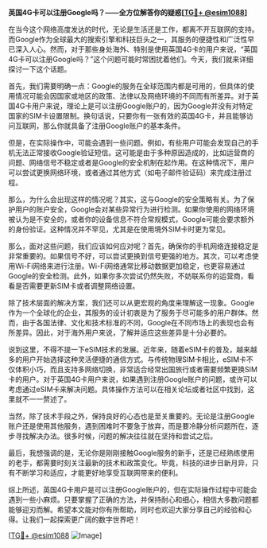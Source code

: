 **英国4G卡可以注册Google吗？——全方位解答你的疑惑[[TG💪+ @esim1088](https://t.me/s/esim1088)]**

在当今这个网络高度发达的时代，无论是生活还是工作，都离不开互联网的支持。而Google作为全球最大的搜索引擎和科技巨头之一，其服务的便捷性和广泛性早已深入人心。然而，对于那些身处海外、特别是使用英国4G卡的用户来说，“英国4G卡可以注册Google吗？”这个问题可能时常困扰着他们。今天，我们就来详细探讨一下这个话题。

首先，我们需要明确一点：Google的服务在全球范围内都是可用的，但具体的使用情况可能会因国家或地区的政策、法律以及网络环境的不同而有所差异。对于英国4G卡用户来说，理论上是可以注册Google账户的，因为Google并没有对特定国家的SIM卡设置限制。换句话说，只要你有一张有效的英国4G卡，并且能够访问互联网，那么你就具备了注册Google账户的基本条件。

但是，在实际操作中，可能会遇到一些问题。例如，有些用户可能会发现自己的手机无法正常接收Google验证短信。这可能是由于多种原因造成的，比如运营商的问题、网络信号不稳定或者是Google的安全机制在起作用。在这种情况下，用户可以尝试更换网络环境，或者通过其他方式（如电子邮件验证码）来完成注册过程。

那么，为什么会出现这样的情况呢？其实，这与Google的安全策略有关。为了保护用户的账户安全，Google会对某些异常行为进行检测。如果你使用的网络环境被认为是不安全的，或者你的设备信息不符合常规模式，Google可能会要求额外的身份验证。这种情况并不罕见，尤其是在使用境外SIM卡时更为常见。

那么，面对这些问题，我们应该如何应对呢？首先，确保你的手机网络连接稳定是非常重要的。如果信号不好，可以尝试更换到信号更强的地方。其次，可以考虑使用Wi-Fi网络来进行注册。Wi-Fi网络通常比移动数据更加稳定，也更容易通过Google的安全检测。此外，如果你多次尝试仍然失败，不妨联系你的运营商，看看是否需要更新SIM卡或者调整网络设置。

除了技术层面的解决方案，我们还可以从更宏观的角度来理解这一现象。Google作为一个全球化的企业，其服务的设计初衷是为了服务于尽可能多的用户群体。然而，由于各国法律、文化和技术标准的不同，Google在不同市场上的表现也会有所差异。因此，对于海外用户来说，了解并适应这些差异是十分必要的。

说到这里，不得不提一下eSIM技术的发展。近年来，随着eSIM卡的普及，越来越多的用户开始选择这种灵活便捷的通信方式。与传统物理SIM卡相比，eSIM卡不仅体积小巧，而且支持多网络切换，非常适合经常出国旅行或者需要频繁更换SIM卡的用户。对于英国4G卡用户来说，如果遇到注册Google账户的问题，或许可以考虑通过eSIM卡来解决问题。具体操作方法可以在相关论坛或者社区中找到，这里就不一一赘述了。

当然，除了技术手段之外，保持良好的心态也是至关重要的。无论是注册Google账户还是使用其他服务，遇到困难时不要急于放弃，而是要冷静分析问题所在，逐步寻找解决办法。很多时候，问题的解决往往就在坚持和尝试之后。

最后，我想强调的是，无论你是刚刚接触Google服务的新手，还是已经熟练使用的老手，都需要时刻关注最新的技术和政策变化。毕竟，科技的进步日新月异，只有不断学习和适应，才能更好地享受互联网带来的便利。

综上所述，英国4G卡用户是可以注册Google账户的，但在实际操作过程中可能会遇到一些小麻烦。只要掌握了正确的方法，并保持耐心和细心，相信大多数问题都能够迎刃而解。希望本文能对你有所帮助，同时也欢迎大家分享自己的经验和心得。让我们一起探索更广阔的数字世界吧！

[[TG💪+ @esim1088](https://t.me/s/esim1088) ![Image](https://i.postimg.cc/4NQfJmqS/Snipaste-2025-05-13-00-14-12.png)]